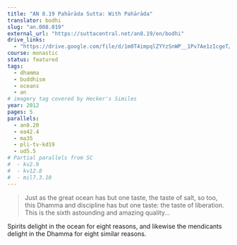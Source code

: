 ```yaml
---
title: "AN 8.19 Pahārāda Sutta: With Pahārāda"
translator: bodhi
slug: "an.008.019"
external_url: "https://suttacentral.net/an8.19/en/bodhi"
drive_links:
  - "https://drive.google.com/file/d/1m0T4impqlZYYzSnWP__1Pv7Ae1zIcgeT/view?usp=drivesdk"
course: monastic
status: featured
tags:
  - dhamma
  - buddhism
  - oceans
  - an
# imagery tag covered by Hecker's Similes
year: 2012
pages: 5
parallels:
  - an8.20
  - ea42.4
  - ma35
  - pli-tv-kd19
  - ud5.5
# Partial parallels from SC
#  - kv2.9
#  - kv12.8
#  - mil7.3.10
---
```


> Just as the great ocean has but one taste, the taste of salt, so too, this Dhamma and discipline has but one taste: the taste of liberation.
This is the sixth astounding and amazing quality...

Spirits delight in the ocean for eight reasons, and likewise the mendicants delight in the Dhamma for eight similar reasons.

